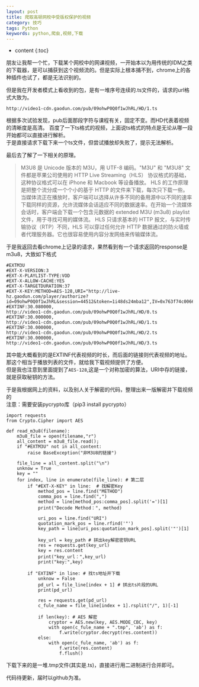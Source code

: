 ```yaml
---
layout: post
title: 爬取高顿网校中受版权保护的视频
category: 技巧
tags: Python
keywords: python,爬虫,视频,下载
---
```

* content
{:toc}

朋友让我帮一个忙，下载某个网校中的网课视频，一开始本以为用传统的IDM之类的下载器，是可以捕获到这个视频流的。但是实际上根本捕不到，chrome上的各种插件也试了，都是无法识别的。

但是我在开发者模式上看收到的包，是有一堆序号连续的.ts文件的，请求的url格式大致为。  
```
http://video1-cdn.gaodun.com/pub/09ohwP0Q0f1wJhRL/HD/1.ts
```
根据多次试验发现，pub后面那段字符与课程有关，固定不变。而HD代表着视频的清晰度是高清。 
百度了一下ts格式的视频，上面说ts格式的特点是无论从哪一段开始都可以直接进行解析。  
于是直接请求下载下来一个ts文件，但尝试播放却失败了，提示无法解析。

最后去了解了一下相关的原理。  

>M3U8 是 Unicode 版本的 M3U，用 UTF-8 编码。"M3U" 和 "M3U8" 文件都是苹果公司使用的 HTTP Live Streaming（HLS） 协议格式的基础，这种协议格式可以在 iPhone 和 Macbook 等设备播放。
>HLS 的工作原理是把整个流分成一个个小的基于 HTTP 的文件来下载，每次只下载一些。当媒体流正在播放时，客户端可以选择从许多不同的备用源中以不同的速率下载同样的资源，允许流媒体会话适应不同的数据速率。在开始一个流媒体会话时，客户端会下载一个包含元数据的 extended M3U (m3u8) playlist文件，用于寻找可用的媒体流。
>HLS 只请求基本的 HTTP 报文，与实时传输协议（RTP）不同，HLS 可以穿过任何允许 HTTP 数据通过的防火墙或者代理服务器。它也很容易使用内容分发网络来传输媒体流。

于是我返回去看chrome上记录的请求，果然看到有一个请求返回的response是m3u8，大致如下格式
```
#EXTM3U
#EXT-X-VERSION:3
#EXT-X-PLAYLIST-TYPE:VOD
#EXT-X-ALLOW-CACHE:YES
#EXT-X-TARGETDURATION:37
#EXT-X-KEY:METHOD=AES-128,URI="http://live-hz.gaodun.com/player/authorize?id=09ohwP0Q0f1wJhRL&session=44512&token=1i48ds24mba12",IV=0x763f74c0066ef2a3e040262827d55c29
#EXTINF:30.080000,
http://video1-cdn.gaodun.com/pub/09ohwP0Q0f1wJhRL/HD/0.ts
#EXTINF:30.000000,
http://video1-cdn.gaodun.com/pub/09ohwP0Q0f1wJhRL/HD/1.ts
#EXTINF:30.000000,
http://video1-cdn.gaodun.com/pub/09ohwP0Q0f1wJhRL/HD/2.ts
#EXTINF:30.000000,
http://video1-cdn.gaodun.com/pub/09ohwP0Q0f1wJhRL/HD/3.ts
```
其中能大概看到的是EXTINF代表视频的时长，而后面的链接则代表视频的地址。那这个相当于播放列表的文件，就给我下载视频提供了方便。  
但是我也注意到里面提到了`AES-128`,这是一个对称加密的算法，URI中存的链接，就是获取秘钥的方法。


于是我根据网上的资料，以及别人关于解密的代码，整理出来一版解密并下载视频的  
注意：需要安装pycrypto库（pip3 install pycrypto）
```
import requests
from Crypto.Cipher import AES
 
def read_m3u8(filename):
    m3u8_file = open(filename,"r")
    all_content = m3u8_file.read();
    if "#EXTM3U" not in all_content:
        raise BaseException("非M3U8的链接")
        
    file_line = all_content.split("\n")
    unknow = True
    key = ""
    for index, line in enumerate(file_line): # 第二层
        if "#EXT-X-KEY" in line:  # 找解密Key
            method_pos = line.find("METHOD")
            comma_pos = line.find(",")
            method = line[method_pos:comma_pos].split('=')[1]
            print("Decode Method：", method)
            
            uri_pos = line.find("URI")
            quotation_mark_pos = line.rfind('"')
            key_path = line[uri_pos:quotation_mark_pos].split('"')[1]
            
            key_url = key_path # 拼出key解密密钥URL
            res = requests.get(key_url)
            key = res.content
            print("key_url：",key_url)
            print("key:",key)
            
        if "EXTINF" in line: # 找ts地址并下载
            unknow = False
            pd_url = file_line[index + 1] # 拼出ts片段的URL
            print(pd_url)
            
            res = requests.get(pd_url)
            c_fule_name = file_line[index + 1].rsplit("/", 1)[-1]
            
            if len(key): # AES 解密
                cryptor = AES.new(key, AES.MODE_CBC, key)  
                with open(c_fule_name + ".tmp", 'ab') as f:
                    f.write(cryptor.decrypt(res.content))
            else:
                with open(c_fule_name, 'ab') as f:
                    f.write(res.content)
                    f.flush()
```

下载下来的是一堆.tmp文件(其实是.ts)，直接进行用二进制进行合并即可。


代码待更新，届时以github为准。
